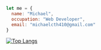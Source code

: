 ```Javascript
let me = {
  name: "Michael",
  occupation: "Web Developer",
  email: "michaelcth410@gmail.com"
}
```


[![Top Langs](https://github-readme-stats.vercel.app/api/top-langs/?username=michaelc285&layout=compact)](https://github.com/anuraghazra/github-readme-stats)


<!--
**michaelc285/michaelc285** is a ✨ _special_ ✨ repository because its `README.md` (this file) appears on your GitHub profile.

Here are some ideas to get you started:

- 🔭 I’m currently working on ...
- 🌱 I’m currently learning ...
- 👯 I’m looking to collaborate on ...
- 🤔 I’m looking for help with ...
- 💬 Ask me about ...
- 📫 How to reach me: ...
- 😄 Pronouns: ...
- ⚡ Fun fact: ...
-->
